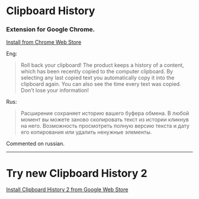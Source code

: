 # Clipboard History
### Extension for Google Chrome.

[Install from Chrome Web Store](https://chrome.google.com/webstore/detail/clipboard-history/hmgejlbbhlgnknnnhfligmjalffljbno)


Eng:
> Roll back your clipboard! 
> The product keeps a history of a content, which has been recently copied to the computer clipboard. By selecting any last copied text you automatically copy it into the clipboard again. You can also see the time every text was copied.
> Don't lose your information!

Rus:
> Расширение сохраняет историю вашего буфера обмена. В любой момент вы можете заново скопировать текст из истории кликнув на него. 
> Возможность просмотреть полную версию текста и дату его копирования или удалить ненужные элементы.

Commented on russian.

* * *
# Try new Clipboard History 2
[Install Clipboard History 2 from Google Web Store](https://chrome.google.com/webstore/detail/clipboard-history-2/ajiejmhbejpdgkkigpddefnjmgcbkenk)
